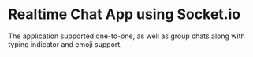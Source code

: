 
# Realtime Chat App using Socket.io

The application supported one-to-one, as well as group chats along with typing indicator and emoji support.

